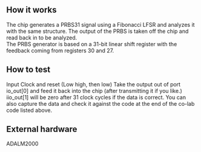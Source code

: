 <!---

This file is used to generate your project datasheet. Please fill in the information below and delete any unused
sections.

You can also include images in this folder and reference them in the markdown. Each image must be less than
512 kb in size, and the combined size of all images must be less than 1 MB.
-->

## How it works

The chip generates a PRBS31 signal using a Fibonacci LFSR and analyzes it with the same structure. The output of the PRBS is taken off the chip and read back in to be analyzed.  
The PRBS generator is based on a 31-bit linear shift register with the feedback coming from registers 30 and 27.

## How to test

Input Clock and reset (Low high, then low)
Take the output out of port io_out[0] and feed it back into the chip (after transmitting it if you like.) iio_out[1] will be zero after 31 clock cycles  if the data is correct.
You can also capture the data and check it against the code at the end of the co-lab code listed above.

## External hardware

ADALM2000

